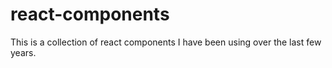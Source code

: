 # react-components

This is a collection of react components I have been using over the last few years.
